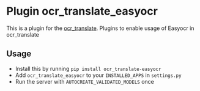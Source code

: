 # Plugin ocr_translate_easyocr

This is a plugin for the [ocr_translate](https://github.com/Crivella/ocr_translate).
Plugins to enable usage of Easyocr in ocr_translate

## Usage

- Install this by running `pip install ocr_translate-easyocr`
- Add `ocr_translate_easyocr` to your `INSTALLED_APPS` in `settings.py`
- Run the server with `AUTOCREATE_VALIDATED_MODELS` once
